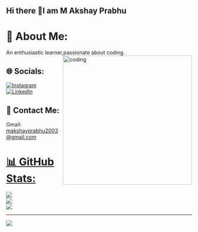 ## Hi there 👋I am M Akshay Prabhu

# 💫 About Me:
An enthusiastic learner,passionate about coding.
<img src="https://i.giphy.com/media/v1.Y2lkPTc5MGI3NjExcmM2aWh2dHVnaDY4MHp1bXZ4bndtM243eGQ4NmtqM2p3cWkxbnVmNiZlcD12MV9pbnRlcm5hbF9naWZfYnlfaWQmY3Q9Zw/dWesBcTLavkZuG35MI/giphy.gif" alt="coding" width=350 align="right" top="0" style="z-index:3;">

## 🌐 Socials:
[![Instagram](https://img.shields.io/badge/Instagram-%23E4405F.svg?logo=Instagram&logoColor=white)](https://instagram.com/m_akshay_prabhu) [![LinkedIn](https://img.shields.io/badge/LinkedIn-%230077B5.svg?logo=linkedin&logoColor=white)](https://linkedin.com/in/m-akshay-prabhu-700912229)

## 📩 Contact Me:
Gmail: makshayprabhu2003@gmail.com<a href="mailto:makshayprabhu2003@gmail.com">




# 📊 GitHub Stats:
![](https://github-readme-stats.vercel.app/api?username=akshay-899&theme=dark&hide_border=false&include_all_commits=false&count_private=false)<br/>
![](https://github-readme-streak-stats.herokuapp.com/?user=akshay-899&theme=dark&hide_border=false)<br/>
![](https://github-readme-stats.vercel.app/api/top-langs/?username=akshay-899&theme=dark&hide_border=false&include_all_commits=false&count_private=false&layout=compact)




---
[![](https://visitcount.itsvg.in/api?id=akshay-899&icon=0&color=0)](https://visitcount.itsvg.in)


